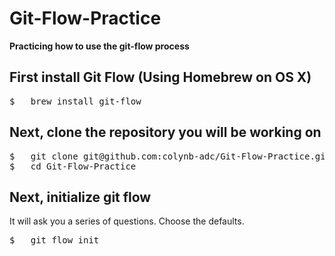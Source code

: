 <h1>Git-Flow-Practice</h1>
<strong>Practicing how to use the git-flow process</strong>

<h2>First install Git Flow (Using Homebrew on OS X)</h2>

<pre>
$	brew install git-flow
</pre>

<h2>Next, clone the repository you will be working on</h2>

<pre>
$	git clone git@github.com:colynb-adc/Git-Flow-Practice.git
$	cd Git-Flow-Practice
</pre>

<h2>Next, initialize git flow</h2>
It will ask you a series of questions. Choose the defaults.

<pre>
$	git flow init
</pre>